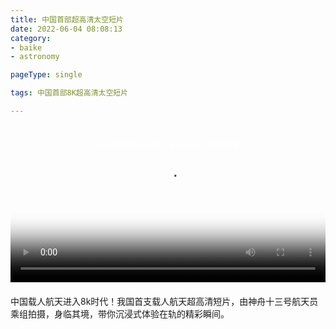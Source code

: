 ```yaml
---
title: 中国首部超高清太空短片
date: 2022-06-04 08:08:13
category:
- baike
- astronomy 

pageType: single

tags: 中国首部8K超高清太空短片

---
```


<div style="position: relative; ">
<video onclick="closeMention()" id="video" width="100%"  
src="/images/baike/astronomy/spaceflight/2.mp4" controls="controls"
poster="/images/baike/astronomy/spaceflight/img.png" play-btn-position="center" >
您的浏览器不支持 视频 标签。
</video>
<span id="mention" style="display: block; width: 100%; text-align: center; font-size: 10px; letter-spacing: 1px; position: absolute; top: 10%; color: #FFFFFF; ">本视频将消耗9M流量，建议在WiFi环境下观看</span>
</div>

<p class="paragraph" style="margin-top: 20px; ">中国载人航天进入8k时代！我国首支载人航天超高清短片，由神舟十三号航天员乘组拍摄，身临其境，带你沉浸式体验在轨的精彩瞬间。</p>

<script type="text/javascript">

function closeMention() {
    document.getElementById("mention").style.display = "none";
}

var video = document.getElementById('video')
 
    // 1、loadstart：视频查找。当浏览器开始寻找指定的音频/视频时触发，也就是当加载过程开始时
    video.addEventListener('loadstart', function(e) {
      console.log('提示视频的元数据已加载')
      console.log(e)
      console.log(video.duration)            // NaN
    })

// 2、durationchange：时长变化。当指定的音频/视频的时长数据发生变化时触发，加载后，时长由 NaN 变为音频/视频的实际时长
    video.addEventListener('durationchange', function(e) {
      console.log('提示视频的时长已改变')
      console.log(e)
      console.log(video.duration)           // 528.981333   视频的实际时长（单位：秒）
document.getElementById("mention").style.display = "none";
    })
</script>